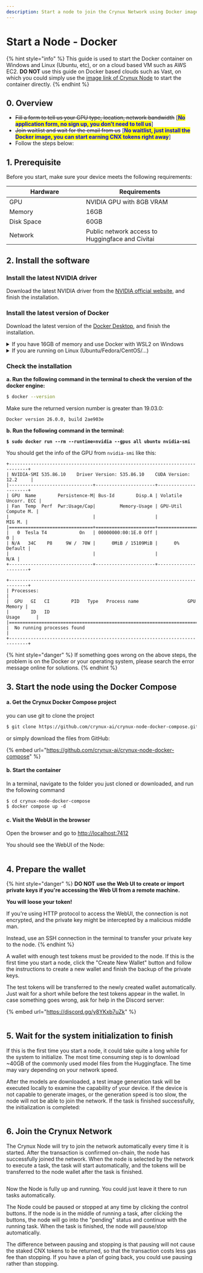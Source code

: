 ```yaml
---
description: Start a node to join the Crynux Network using Docker images
---
```


# Start a Node - Docker

{% hint style="info" %}
This guide is used to start the Docker container on Windows and Linux (Ubuntu, etc), or on a cloud based VM such as AWS EC2. **DO NOT** use this guide on Docker based clouds such as Vast, on which you could simply use the [image link of Crynux Node](https://github.com/crynux-ai/crynux-node/pkgs/container/crynux-node) to start the container directly.
{% endhint %}

## 0. Overview

* ~~Fill a form to tell us your GPU type, location, network bandwidth~~ \[<mark style="color:blue;">**No application form, no sign up, you don’t need to tell us**</mark>]
* ~~Join waitlist and wait for the email from us~~ \[<mark style="color:blue;">**No waitlist, just install the Docker image, you can start earning CNX tokens right away**</mark>]
* Follow the steps below:

## 1. Prerequisite

Before you start, make sure your device meets the following requirements:

<table><thead><tr><th width="187">Hardware</th><th>Requirements</th></tr></thead><tbody><tr><td>GPU</td><td>NVIDIA GPU with 8GB VRAM</td></tr><tr><td>Memory</td><td>16GB</td></tr><tr><td>Disk Space</td><td>60GB</td></tr><tr><td>Network</td><td>Public network access to Huggingface and Civitai</td></tr></tbody></table>

## 2. Install the software

### Install the latest NVIDIA driver

Download the latest NVIDIA driver from the [NVIDIA official website](https://www.nvidia.com/Download/index.aspx?lang=en-us), and finish the installation.

### Install the latest version of Docker

Download the latest version of the [Docker Desktop](https://docs.docker.com/get-docker/), and finish the installation.

<details>

<summary>If you have 16GB of memory and use Docker with WSL2 on Windows</summary>

The memory limit for WSL is default to 8GB, which is not enough to run the Node. You will have to change the default settings using a [`.wslconfig`](https://learn.microsoft.com/en-us/answers/questions/1296124/how-to-increase-memory-and-cpu-limits-for-wsl2-win) file to allow WSL to use 16GB memory.

</details>

<details>

<summary>If you are running on Linux (Ubuntu/Fedora/CentOS/...)</summary>

Install the latest version of NVIDIA Container Toolkit:

[https://docs.nvidia.com/datacenter/cloud-native/container-toolkit/latest/install-guide.html](https://docs.nvidia.com/datacenter/cloud-native/container-toolkit/latest/install-guide.html)

</details>

### Check the installation

**a. Run the following command in the terminal to check the version of the docker engine:**

```bash
$ docker --version
```

Make sure the returned version number is greater than 19.03.0:

```
Docker version 26.0.0, build 2ae903e
```

**b. Run the following command in the terminal:**

<pre class="language-bash"><code class="lang-bash"><strong>$ sudo docker run --rm --runtime=nvidia --gpus all ubuntu nvidia-smi
</strong></code></pre>

You should get the info of the GPU from `nvidia-smi` like this:

```
+-----------------------------------------------------------------------------+
| NVIDIA-SMI 535.86.10    Driver Version: 535.86.10    CUDA Version: 12.2     |
|-------------------------------+----------------------+----------------------+
| GPU  Name        Persistence-M| Bus-Id        Disp.A | Volatile Uncorr. ECC |
| Fan  Temp  Perf  Pwr:Usage/Cap|         Memory-Usage | GPU-Util  Compute M. |
|                               |                      |               MIG M. |
|===============================+======================+======================|
|   0  Tesla T4            On   | 00000000:00:1E.0 Off |                    0 |
| N/A   34C    P8     9W /  70W |      0MiB / 15109MiB |      0%      Default |
|                               |                      |                  N/A |
+-------------------------------+----------------------+----------------------+

+-----------------------------------------------------------------------------+
| Processes:                                                                  |
|  GPU   GI   CI        PID   Type   Process name                  GPU Memory |
|        ID   ID                                                   Usage      |
|=============================================================================|
|  No running processes found                                                 |
+-----------------------------------------------------------------------------+
```

{% hint style="danger" %}
If something goes wrong on the above steps, the problem is on the Docker or your operating system, please search the error message online for solutions.
{% endhint %}

## 3. Start the node using the Docker Compose

#### a. Get the Crynux Docker Compose project

you can use git to clone the project

```bash
$ git clone https://github.com/crynux-ai/crynux-node-docker-compose.git
```

or simply download the files from GitHub:

{% embed url="https://github.com/crynux-ai/crynux-node-docker-compose" %}

#### b. Start the container

In a terminal, navigate to the folder you just cloned or downloaded, and run the following command

```shell
$ cd crynux-node-docker-compose
$ docker compose up -d
```

#### c. Visit the WebUI in the browser

Open the browser and go to [http://localhost:7412](http://localhost:7412)

You should see the WebUI of the Node:

<figure><img src="../.gitbook/assets/1d2593321953160bab0838ed3d54748.png" alt=""><figcaption></figcaption></figure>

## 4. Prepare the wallet

{% hint style="danger" %}
**DO NOT** **use the Web UI to create or import private keys if you're accessing the Web UI from a remote machine.**

**You will loose your token!**

If you're using HTTP protocol to access the WebUI, the connection is not encrypted, and the private key might be intercepted by a malicious middle man.

Instead, use an SSH connection in the terminal to transfer your private key to the node.
{% endhint %}

A wallet with enough test tokens must be provided to the node. If this is the first time you start a node, click the "Create New Wallet" button and follow the instructions to create a new wallet and finish the backup of the private keys.

The test tokens will be transferred to the newly created wallet automatically. Just wait for a short while before the test tokens appear in the wallet. In case something goes wrong, ask for help in the Discord server:

{% embed url="https://discord.gg/y8YKxb7uZk" %}

<figure><img src="../.gitbook/assets/336e0e3d3e49835b681851733e7efa2.png" alt=""><figcaption></figcaption></figure>

## 5. Wait for the system initialization to finish

If this is the first time you start a node, it could take quite a long while for the system to initialize. The most time consuming step is to download \~40GB of the commonly used model files from the Huggingface. The time may vary depending on your network speed.

After the models are downloaded, a test image generation task will be executed locally to examine the capability of your device. If the device is not capable to generate images, or the generation speed is too slow, the node will not be able to join the network. If the task is finished successfully, the initialization is completed:

<figure><img src="../.gitbook/assets/1daf6bc8396c38c44072803a2924d09.png" alt=""><figcaption></figcaption></figure>

## 6. Join the Crynux Network

The Crynux Node will try to join the network automatically every time it is started. After the transaction is confirmed on-chain, the node has successfully joined the network. When the node is selected by the network to execute a task, the task will start automatically, and the tokens will be transferred to the node wallet after the task is finished.

<figure><img src="../.gitbook/assets/6c659fa275de50dfa6fa82fae3f97d6.png" alt=""><figcaption></figcaption></figure>

Now the Node is fully up and running. You could just leave it there to run tasks automatically.

The Node could be paused or stopped at any time by clicking the control buttons. If the node is in the middle of running a task, after clicking the buttons, the node will go into the "pending" status and continue with the running task. When the task is finished, the node will pause/stop automatically.

The difference between pausing and stopping is that pausing will not cause the staked CNX tokens to be returned, so that the transaction costs less gas fee than stopping. If you have a plan of going back, you could use pausing rather than stopping.&#x20;
